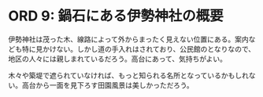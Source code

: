 # ORD 9: 鍋石にある伊勢神社の概要

伊勢神社は茂った木、線路によって外からまったく見えない位置にある。案内なども特に見かけない。しかし道の手入れはされており、公民館のとなりなので、地区の人々には親しまれているだろう。高台にあって、気持ちがよい。

木々や築堤で遮られていなければ、もっと知られる名所となっているかもしれない。高台から一面を見下ろす田園風景は美しかっただろう。
